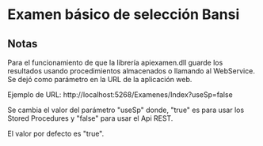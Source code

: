 # Examen básico de selección Bansi

## Notas

Para el funcionamiento de que la librería apiexamen.dll guarde los resultados usando procedimientos almacenados o llamando al WebService.
Se dejó como parámetro en la URL de la aplicación web.

Ejemplo de URL: http://localhost:5268/Examenes/Index?useSp=false

Se cambia el valor del parámetro "useSp" donde, "true" es para usar los Stored Procedures y "false" para usar el Api REST.

El valor por defecto es "true".
